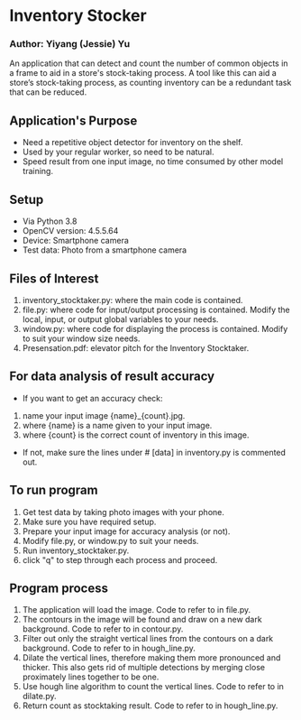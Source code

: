 # Inventory Stocker
### Author: Yiyang (Jessie) Yu
An application that can detect and count the number of common objects in a frame to aid in a store's stock-taking process. A tool like this can aid a store’s stock-taking process, as counting inventory can be a
redundant task that can be reduced.

## Application's Purpose
- Need a repetitive object detector for inventory on the shelf.
- Used by your regular worker, so need to be natural.
- Speed result from one input image, no time consumed by other model training.

## Setup
- Via Python 3.8
- OpenCV version: 4.5.5.64
- Device: Smartphone camera
- Test data: Photo from a smartphone camera

## Files of Interest
1. inventory_stocktaker.py: where the main code is contained.
2. file.py: where code for input/output processing is contained. Modify the local, input, or output global variables to your needs.
3. window.py: where code for displaying the process is contained. Modify to suit your window size needs.
4. Presensation.pdf: elevator pitch for the Inventory Stocktaker.

## For data analysis of result accuracy
- If you want to get an accuracy check:
1. name your input image {name}_{count}.jpg.
2. where {name} is a name given to your input image.
3. where {count} is the correct count of inventory in this image.
- If not, make sure the lines under # [data] in inventory.py is commented out.

## To run program
1. Get test data by taking photo images with your phone.
2. Make sure you have required setup.
3. Prepare your input image for accuracy analysis (or not).
4. Modify file.py, or window.py to suit your needs.
5. Run inventory_stocktaker.py.
6. click "q" to step through each process and proceed.

## Program process
1. The application will load the image. Code to refer to in file.py.
2. The contours in the image will be found and draw on a new dark background. Code to refer to in contour.py.
3. Filter out only the straight vertical lines from the contours on a dark background. Code to refer to in hough_line.py.
4. Dilate the vertical lines, therefore making them more pronounced and thicker. This also gets rid of multiple detections by merging close proximately lines together to be one.
5. Use hough line algorithm to count the vertical lines. Code to refer to in dilate.py.
6. Return count as stocktaking result. Code to refer to in hough_line.py.
